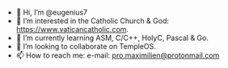- 👋 Hi, I’m @eugenius7
- 👀 I’m interested in the Catholic Church & God: https://www.vaticancatholic.com.
- 🌱 I’m currently learning ASM, C/C++, HolyC, Pascal & Go.
- 💞️ I’m looking to collaborate on TempleOS.
- 📫 How to reach me: e-mail: pro.maximilien@protonmail.com

<!---
eugenius7/eugenius7 is a ✨ special ✨ repository because its `README.md` (this file) appears on your GitHub profile.
You can click the Preview link to take a look at your changes.
--->
